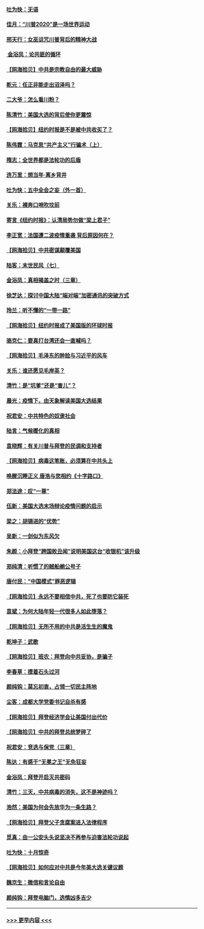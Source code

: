 #### [吐为快：无语](../pages/nsc993/n12518588.md?t=11030102) 
#### [佳月：“川普2020”是一场世界运动](../pages/nsc993/n12518581.md?t=11030102) 
#### [邢天行：女巫诅咒川普背后的精神大战](../pages/nsc993/n12517257.md?t=11030102) 
#### [ 金浴凤：论共匪的循环](../pages/nsc993/n12517133.md?t=11030102) 
#### [【网海拾贝】中共是宗教自由的最大威胁](../pages/nsc993/n12516879.md?t=11030102) 
#### [乾元：任正非能走出沼泽吗？](../pages/nsc993/n12515831.md?t=11030102) 
#### [二大爷：怎么看川粉？](../pages/nsc993/n12515820.md?t=11030102) 
#### [陈清竹：美国大选的背后使你更震惊](../pages/nsc993/n12515589.md?t=11030102) 
#### [【网海拾贝】纽约时报是不是被中共收买了？](../pages/nsc993/n12515122.md?t=11030102) 
#### [陈伟霆：马克思“共产主义”行骗术（上）](../pages/nsc993/n12510217.md?t=11030102) 
#### [隋志：全世界都是法轮功的后盾](../pages/nsc993/n12510636.md?t=11030102) 
#### [连万里：想当年‧离乡背井](../pages/nsc993/n12510623.md?t=11030102) 
#### [吐为快：五中全会之妄（外一首）](../pages/nsc993/n12510470.md?t=11030102) 
#### [关乐：裸奔口哨吹坟前](../pages/nsc993/n12510403.md?t=11030102) 
#### [寄言《纽约时报》：认清局势勿做“梁上君子”](../pages/nsc993/n12510042.md?t=11030102) 
#### [李正宽：法国遭二波疫情重袭 背后原因何在？](../pages/nsc993/n12509971.md?t=11030102) 
#### [【网海拾贝】中共密谋颠覆美国](../pages/nsc993/n12509816.md?t=11030102) 
#### [陆客：末世民风（七）](../pages/nsc993/n12507822.md?t=11030102) 
#### [金浴凤：真相揭盖之时（三章）](../pages/nsc993/n12507804.md?t=11030102) 
#### [徐芝达：探讨中国大陆“端对端”加密通讯的突破方式](../pages/nsc993/n12507682.md?t=11030102) 
#### [玲兰：听不懂的“一带一路”](../pages/nsc993/n12507669.md?t=11030102) 
#### [【网海拾贝】纽约时报成了美国版的环球时报](../pages/nsc993/n12507053.md?t=11030102) 
#### [骆克仁：要真打台湾还会一直喊吗？](../pages/nsc993/n12506843.md?t=11030102) 
#### [【网海拾贝】毛泽东的肿脸与习近平的风车](../pages/nsc993/n12504537.md?t=11030102) 
#### [关乐：谁还愿见毛岸英？](../pages/nsc993/n12503866.md?t=11030102) 
#### [清竹：是“坑爹”还是“害儿”？](../pages/nsc993/n12503034.md?t=11030102) 
#### [晨光：疫情下，由天象解读美国大选结果](../pages/nsc993/n12502536.md?t=11030102) 
#### [祝君安：中共特色的奴隶社会](../pages/nsc993/n12501529.md?t=11030102) 
#### [陆言：气候暖化的真相](../pages/nsc993/n12501183.md?t=11030102) 
#### [袁晓辉：有关川普与拜登的民调和支持者](../pages/nsc993/n12500433.md?t=11030102) 
#### [【网海拾贝】病毒这笔账，必须算在中共头上](../pages/nsc993/n12500320.md?t=11030102) 
#### [唤醒沉睡正义 唐浩与您相约《十字路口》](../pages/nsc993/n12497980.md?t=11030102) 
#### [郑法途：叹“一尊”](../pages/nsc993/n12498837.md?t=11030102) 
#### [伍新：美国大选末场辩论疫情问题的启示](../pages/nsc993/n12498829.md?t=11030102) 
#### [梁之：胡锡进的“优势”](../pages/nsc993/n12498780.md?t=11030102) 
#### [吴新：一剑似为东风欠](../pages/nsc993/n12498772.md?t=11030102) 
#### [朱颜：小拜登“跨国败丑闻”说明美国这台“收银机”该升级](../pages/nsc993/n12498731.md?t=11030102) 
#### [郑纯清：听惯了的贼船艄公号子](../pages/nsc993/n12498721.md?t=11030102) 
#### [唐付民：“中国模式”罪恶逻辑](../pages/nsc993/n12498310.md?t=11030102) 
#### [【网海拾贝】永远不要相信中共，死了也要防它装死](../pages/nsc993/n12498162.md?t=11030102) 
#### [袁斌：为何大陆年轻一代很多人如此堕落？](../pages/nsc993/n12495696.md?t=11030102) 
#### [【网海拾贝】无所不用的中共是活生生的魔鬼](../pages/nsc993/n12495621.md?t=11030102) 
#### [乾坤子：武歌](../pages/nsc993/n12493391.md?t=11030102) 
#### [【网海拾贝】班农：拜登向中共妥协，是骗子](../pages/nsc993/n12492877.md?t=11030102) 
#### [李春草：摸着石头过河](../pages/nsc993/n12491121.md?t=11030102) 
#### [颜纯钩：莫忘初衷，占领一切民主阵地](../pages/nsc993/n12490965.md?t=11030102) 
#### [尘客：成都大学党委书记自杀有感](../pages/nsc993/n12490950.md?t=11030102) 
#### [【网海拾贝】拜登经济学会让美国付出代价](../pages/nsc993/n12489662.md?t=11030102) 
#### [【网海拾贝】中共的拜登总统梦碎了](../pages/nsc993/n12487896.md?t=11030102) 
#### [祝君安：竞选与保党（三章）](../pages/nsc993/n12487258.md?t=11030102) 
#### [陈达：有感于“无冕之王”无免狂妄](../pages/nsc993/n12485133.md?t=11030102) 
#### [金浴凤：拜登开启灭共密码](../pages/nsc993/n12485125.md?t=11030102) 
#### [清竹：三天，中共病毒的消失，这不是神迹吗？](../pages/nsc993/n12485027.md?t=11030102) 
#### [浩然：美国为何会先放华为一条生路？](../pages/nsc993/n12484997.md?t=11030102) 
#### [【网海拾贝】拜登父子贪腐案进入法律程序](../pages/nsc993/n12484957.md?t=11030102) 
#### [觅真：由一公安头头说坚决不再参与迫害法轮功说起](../pages/nsc993/n12484212.md?t=11030102) 
#### [吐为快：十月惊奇](../pages/nsc993/n12484172.md?t=11030102) 
#### [【网海拾贝】如何应对中共是今年美大选关键议题](../pages/nsc993/n12483755.md?t=11030102) 
#### [魏京生：微信和言论自由](../pages/nsc993/n12483372.md?t=11030102) 
#### [颜纯钩：拜登电脑门，选情凶多吉少](../pages/nsc993/n12482666.md?t=11030102) 

----
#### [ >>> 更早内容 <<< ](../indexes/nsc993-earlier.md)
